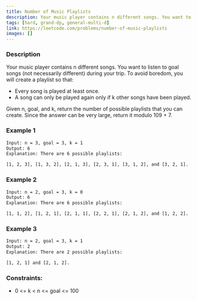 ```yaml
---
title: Number of Music Playlists
description: Your music player contains n different songs. You want to listen to goal songs (not necessarily different) during your trip. To avoid boredom, you will create a playlist so that.
tags: [hard, grand-dp, general-multi-d]
link: https://leetcode.com/problems/number-of-music-playlists
images: []
---
```


### Description

Your music player contains n different songs. You want to listen to goal songs (not necessarily different) during your trip. To avoid boredom, you will create a playlist so that:

- Every song is played at least once.
- A song can only be played again only if k other songs have been played.

Given n, goal, and k, return the number of possible playlists that you can create. Since the answer can be very large, return it modulo 109 + 7.

 

### Example 1

```bash
Input: n = 3, goal = 3, k = 1
Output: 6
Explanation: There are 6 possible playlists: 

[1, 2, 3], [1, 3, 2], [2, 1, 3], [2, 3, 1], [3, 1, 2], and [3, 2, 1].
```

### Example 2

```bash
Input: n = 2, goal = 3, k = 0
Output: 6
Explanation: There are 6 possible playlists: 

[1, 1, 2], [1, 2, 1], [2, 1, 1], [2, 2, 1], [2, 1, 2], and [1, 2, 2].
```

### Example 3

```bash
Input: n = 2, goal = 3, k = 1
Output: 2
Explanation: There are 2 possible playlists: 

[1, 2, 1] and [2, 1, 2].
```

### Constraints:

- 0 <= k < n <= goal <= 100
